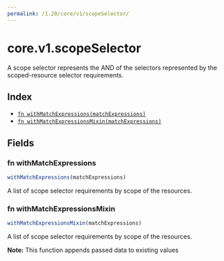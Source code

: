 ```yaml
---
permalink: /1.20/core/v1/scopeSelector/
---
```


# core.v1.scopeSelector

A scope selector represents the AND of the selectors represented by the scoped-resource selector requirements.

## Index

* [`fn withMatchExpressions(matchExpressions)`](#fn-withmatchexpressions)
* [`fn withMatchExpressionsMixin(matchExpressions)`](#fn-withmatchexpressionsmixin)

## Fields

### fn withMatchExpressions

```ts
withMatchExpressions(matchExpressions)
```

A list of scope selector requirements by scope of the resources.

### fn withMatchExpressionsMixin

```ts
withMatchExpressionsMixin(matchExpressions)
```

A list of scope selector requirements by scope of the resources.

**Note:** This function appends passed data to existing values